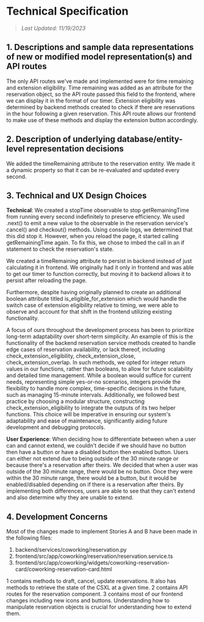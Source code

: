 # Technical Specification

> _Last Updated: 11/19/2023_

## 1. Descriptions and sample data representations of new or modified model representation(s) and API routes

The only API routes we've made and implemented were for time remaining and extension eligibility. Time remaining was added as an attribute for the reservation object, so the API route passed this field to the frontend, where we can display it in the format of our timer. Extension eligibility was determined by backend methods created to check if there are reservations in the hour following a given reservation. This API route allows our frontend to make use of these methods and display the extension button accordingly.

## 2. Description of underlying database/entity-level representation decisions

We added the timeRemaining attribute to the reservation entity. We made it a dynamic property so that it can be re-evaluated and updated every second.

## 3. Technical and UX Design Choices

**Technical**:
We created a stopTime observable to stop getRemainingTime from running every second indefinitely to preserve efficiency. We used .next() to emit a new value to the observable in the reservation service's cancel() and checkout() methods. Using console logs, we determined that this did stop it. However, when you reload the page, it started calling getRemainingTime again. To fix this, we chose to imbed the call in an if statement to check the reservation's state.

We created a timeRemaining attribute to persist in backend instead of just calculating it in frontend. We originally had it only in frontend and was able to get our timer to function correctly, but moving it to backend allows it to persist after reloading the page.

Furthermore, despite having originally planned to create an additional boolean attribute titled is_eligible_for_extension which would handle the switch case of extension eligibility relative to timing, we were able to observe and account for that shift in the frontend utilizing existing functionality.

A focus of ours throughout the development process has been to prioritize long-term adaptability over short-term simplicity. An example of this is the functionality of the backend reservation service methods created to handle edge cases of reservation availability, or lack thereof, including check_extension_eligibility, check_extension_close, check_extension_overlap. In such methods, we opted for integer return values in our functions, rather than booleans, to allow for future scalability and detailed time management. While a boolean would suffice for current needs, representing simple yes-or-no scenarios, integers provide the flexibility to handle more complex, time-specific decisions in the future, such as managing 15-minute intervals. Additionally, we followed best practice by choosing a modular structure, constructing check_extension_eligibility to integrate the outputs of its two helper functions. This choice will be imperative in ensuring our system's adaptability and ease of maintenance, significantly aiding future development and debugging protocols.

**User Experience**:
When deciding how to differentiate between when a user can and cannot extend, we couldn't decide if we should have no button then have a button or have a disabled button then enabled button. Users can either not extend due to being outside of the 30 minute range or because there's a reservation after theirs. We decided that when a user was outside of the 30 minute range, there would be no button. Once they were within the 30 minute range, there would be a button, but it would be enabled/disabled depending on if there is a reservation after theirs. By implementing both differences, users are able to see that they can't extend and also determine why they are unable to extend.

## 4. Development Concerns

Most of the changes made to implement Stories A and B have been made in the following files:

1. backend/services/coworking/reservation.py
2. frontend/src/app/coworking/reservation/reservation.service.ts
3. frontend/src/app/coworking/widgets/coworking-reservation-card/coworking-reservation-card.html

1 contains methods to draft, cancel, update reservations. It also has methods to retrieve the state of the CSXL at a given time. 2 contains API routes for the reservation component. 3 contains most of our frontend changes including new icons and buttons. Understanding how to manipulate reservation objects is crucial for understanding how to extend them.
